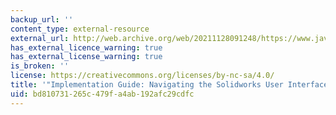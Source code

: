 ```yaml
---
backup_url: ''
content_type: external-resource
external_url: http://web.archive.org/web/20211128091248/https://www.javelin-tech.com/main/solutions/pdf/wp_navigating_solidworks_ui.pdf
has_external_licence_warning: true
has_external_license_warning: true
is_broken: ''
license: https://creativecommons.org/licenses/by-nc-sa/4.0/
title: '"Implementation Guide: Navigating the Solidworks User Interface." (PDF)'
uid: bd810731-265c-479f-a4ab-192afc29cdfc
---
```


